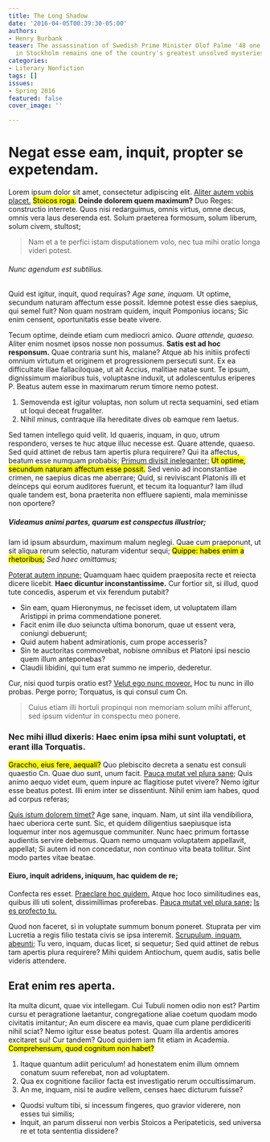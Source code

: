```yaml
---
title: The Long Shadow
date: '2016-04-05T00:39:30-05:00'
authors:
- Henry Burbank
teaser: The assassination of Swedish Prime Minister Olof Palme '48 one snowy night
  in Stockholm remains one of the country's greatest unsolved mysteries.
categories:
- Literary Nonfiction
tags: []
issues:
- Spring 2016
featured: false
cover_image: ''

---
```

<h1>Negat esse eam, inquit, propter se expetendam.</h1>

<p>Lorem ipsum dolor sit amet, consectetur adipiscing elit. <a href='http://loripsum.net/' target='_blank'>Aliter autem vobis placet.</a> <mark>Stoicos roga.</mark> <b>Deinde dolorem quem maximum?</b> Duo Reges: constructio interrete. Quos nisi redarguimus, omnis virtus, omne decus, omnis vera laus deserenda est. Solum praeterea formosum, solum liberum, solum civem, stultost; </p>

<blockquote cite='http://loripsum.net'>
	Nam et a te perfici istam disputationem volo, nec tua mihi oratio longa videri potest.
</blockquote>


<h6>Nunc agendum est subtilius.</h6>

<p>Quid est igitur, inquit, quod requiras? <i>Age sane, inquam.</i> Ut optime, secundum naturam affectum esse possit. Idemne potest esse dies saepius, qui semel fuit? Non quam nostram quidem, inquit Pomponius iocans; Sic enim censent, oportunitatis esse beate vivere. </p>

<p>Tecum optime, deinde etiam cum mediocri amico. <i>Quare attende, quaeso.</i> Aliter enim nosmet ipsos nosse non possumus. <b>Satis est ad hoc responsum.</b> Quae contraria sunt his, malane? Atque ab his initiis profecti omnium virtutum et originem et progressionem persecuti sunt. Ex ea difficultate illae fallaciloquae, ut ait Accius, malitiae natae sunt. Te ipsum, dignissimum maioribus tuis, voluptasne induxit, ut adolescentulus eriperes P. Beatus autem esse in maximarum rerum timore nemo potest. </p>

<ol>
	<li>Semovenda est igitur voluptas, non solum ut recta sequamini, sed etiam ut loqui deceat frugaliter.</li>
	<li>Nihil minus, contraque illa hereditate dives ob eamque rem laetus.</li>
</ol>


<p>Sed tamen intellego quid velit. Id quaeris, inquam, in quo, utrum respondero, verses te huc atque illuc necesse est. Quare attende, quaeso. Sed quid attinet de rebus tam apertis plura requirere? Qui ita affectus, beatum esse numquam probabis; <a href='http://loripsum.net/' target='_blank'>Primum divisit ineleganter;</a> <mark>Ut optime, secundum naturam affectum esse possit.</mark> Sed venio ad inconstantiae crimen, ne saepius dicas me aberrare; Quid, si reviviscant Platonis illi et deinceps qui eorum auditores fuerunt, et tecum ita loquantur? Iam illud quale tandem est, bona praeterita non effluere sapienti, mala meminisse non oportere? </p>

<h5>Videamus animi partes, quarum est conspectus illustrior;</h5>

<p>Iam id ipsum absurdum, maximum malum neglegi. Quae cum praeponunt, ut sit aliqua rerum selectio, naturam videntur sequi; <mark>Quippe: habes enim a rhetoribus;</mark> <i>Sed haec omittamus;</i> </p>

<p><a href='http://loripsum.net/' target='_blank'>Poterat autem inpune;</a> Quamquam haec quidem praeposita recte et reiecta dicere licebit. <b>Haec dicuntur inconstantissime.</b> Cur fortior sit, si illud, quod tute concedis, asperum et vix ferendum putabit? </p>

<ul>
	<li>Sin eam, quam Hieronymus, ne fecisset idem, ut voluptatem illam Aristippi in prima commendatione poneret.</li>
	<li>Facit enim ille duo seiuncta ultima bonorum, quae ut essent vera, coniungi debuerunt;</li>
	<li>Quid autem habent admirationis, cum prope accesseris?</li>
	<li>Sin te auctoritas commovebat, nobisne omnibus et Platoni ipsi nescio quem illum anteponebas?</li>
	<li>Claudii libidini, qui tum erat summo ne imperio, dederetur.</li>
</ul>


<p>Cur, nisi quod turpis oratio est? <a href='http://loripsum.net/' target='_blank'>Velut ego nunc moveor.</a> Hoc tu nunc in illo probas. Perge porro; Torquatus, is qui consul cum Cn. </p>

<blockquote cite='http://loripsum.net'>
	Cuius etiam illi hortuli propinqui non memoriam solum mihi afferunt, sed ipsum videntur in conspectu meo ponere.
</blockquote>


<h3>Nec mihi illud dixeris: Haec enim ipsa mihi sunt voluptati, et erant illa Torquatis.</h3>

<p><mark>Graccho, eius fere, aequalí?</mark> Quo plebiscito decreta a senatu est consuli quaestio Cn. Quae duo sunt, unum facit. <a href='http://loripsum.net/' target='_blank'>Pauca mutat vel plura sane;</a> Quis animo aequo videt eum, quem inpure ac flagitiose putet vivere? Nemo igitur esse beatus potest. Illi enim inter se dissentiunt. Nihil enim iam habes, quod ad corpus referas; </p>

<p><a href='http://loripsum.net/' target='_blank'>Quis istum dolorem timet?</a> Age sane, inquam. Nam, ut sint illa vendibiliora, haec uberiora certe sunt. Sic, et quidem diligentius saepiusque ista loquemur inter nos agemusque communiter. Nunc haec primum fortasse audientis servire debemus. Quam nemo umquam voluptatem appellavit, appellat; Si autem id non concedatur, non continuo vita beata tollitur. Sint modo partes vitae beatae. </p>

<h4>Eiuro, inquit adridens, iniquum, hac quidem de re;</h4>

<p>Confecta res esset. <a href='http://loripsum.net/' target='_blank'>Praeclare hoc quidem.</a> Atque hoc loco similitudines eas, quibus illi uti solent, dissimillimas proferebas. <a href='http://loripsum.net/' target='_blank'>Pauca mutat vel plura sane;</a> <a href='http://loripsum.net/' target='_blank'>Is es profecto tu.</a> </p>

<p>Quod non faceret, si in voluptate summum bonum poneret. Stuprata per vim Lucretia a regis filio testata civis se ipsa interemit. <a href='http://loripsum.net/' target='_blank'>Scrupulum, inquam, abeunti;</a> Tu vero, inquam, ducas licet, si sequetur; Sed quid attinet de rebus tam apertis plura requirere? Mihi quidem Antiochum, quem audis, satis belle videris attendere. </p>

<h2>Erat enim res aperta.</h2>

<p>Ita multa dicunt, quae vix intellegam. Cui Tubuli nomen odio non est? Partim cursu et peragratione laetantur, congregatione aliae coetum quodam modo civitatis imitantur; An eum discere ea mavis, quae cum plane perdidiceriti nihil sciat? Nemo igitur esse beatus potest. Quam illa ardentis amores excitaret sui! Cur tandem? Quod quidem iam fit etiam in Academia. <mark>Comprehensum, quod cognitum non habet?</mark> </p>

<ol>
	<li>Itaque quantum adiit periculum! ad honestatem enim illum omnem conatum suum referebat, non ad voluptatem.</li>
	<li>Qua ex cognitione facilior facta est investigatio rerum occultissimarum.</li>
	<li>An me, inquam, nisi te audire vellem, censes haec dicturum fuisse?</li>
</ol>


<ul>
	<li>Quodsi vultum tibi, si incessum fingeres, quo gravior viderere, non esses tui similis;</li>
	<li>Inquit, an parum disserui non verbis Stoicos a Peripateticis, sed universa re et tota sententia dissidere?</li>
</ul>
